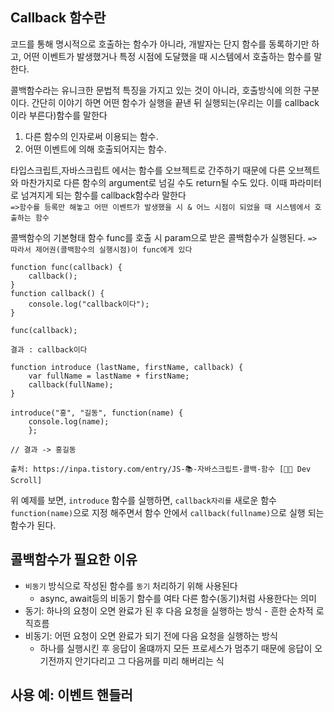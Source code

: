 ## Callback 함수란


코드를 통해 명시적으로 호출하는 함수가 아니라, 개발자는 단지 함수를 동록하기만 하고, 어떤 이벤트가 발생했거나 특정 시점에 도달했을 때 시스템에서 호출하는 함수를 말한다.  

콜백함수라는 유니크한 문법적 특징을 가지고 있는 것이 아니라, 호출방식에 의한 구분이다. 
간단히 이야기 하면 어떤 함수가 실행을 끝낸 뒤 실행되는(우리는 이를 callback이라 부른다)함수를 말한다

1. 다른 함수의 인자로써 이용되는 함수.
2. 어떤 이벤트에 의해 호출되어지는 함수.

타입스크립트,자바스크립트 에서는 함수를 오브젝트로 간주하기 때문에 다른 오브젝트와 마찬가지로 다른 함수의 argument로 넘길 수도 return될 수도 있다.
이때 파라미터로 넘겨지게 되는 함수를 callback함수라 말한다  
`=>함수를 등록만 해놓고 어떤 이벤트가 발생했을 시 & 어느 시점이 되었을 때 시스템에서 호출하는 함수` 


콜백함수의 기본형태 
함수 func를 호출 시 param으로 받은 콜백함수가 실행된다.
`=> 따라서 제어권(콜백함수의 실행시점)이 func에게 있다`
```
function func(callback) {
	callback();
}
function callback() {
	console.log("callback이다");
}

func(callback);

결과 : callback이다
```
```
function introduce (lastName, firstName, callback) { 
	var fullName = lastName + firstName; 
	callback(fullName); 
} 

introduce("홍", "길동", function(name) { 
	console.log(name); 
    };

// 결과 -> 홍길동

출처: https://inpa.tistory.com/entry/JS-📚-자바스크립트-콜백-함수 [👨‍💻 Dev Scroll]
```
위 예제를 보면, `introduce` 함수를 실행하면, `callback자리를` 새로운 함수 `function(name)`으로 지정 해주면서 함수 안에서 `callback(fullname)`으로 실행 되는 함수가 된다.

## 콜백함수가 필요한 이유

* `비동기` 방식으로 작성된 함수를 `동기` 처리하기 위해 사용된다  
    * async, await등의 비동기 함수를 여타 다른 함수(동기)처럼 사용한다는 의미
* 동기: 하나의 요청이 오면 완료가 된 후 다음 요청을 실행하는 방식 - 흔한 순차적 로직흐름
* 비동기: 어떤 요청이 오면 완료가 되기 전에 다음 요청을 실행하는 방식
    *   하나를 실행시킨 후 응답이 올떄까지 모든 프로세스가 멈추기 때문에 응답이 오기전까지 안기다리고 그 다음꺼를 미리 해버리는 식
 
 ## 사용 예: 이벤트 핸들러
